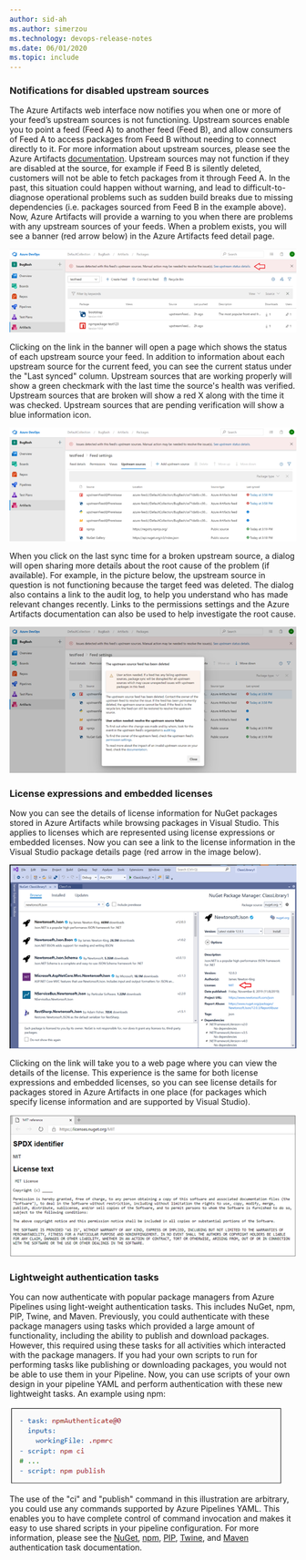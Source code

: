 ```yaml
---
author: sid-ah
ms.author: simerzou
ms.technology: devops-release-notes
ms.date: 06/01/2020
ms.topic: include
---
```


### Notifications for disabled upstream sources

The Azure Artifacts web interface now notifies you when one or more of your feed’s upstream sources is not functioning. Upstream sources enable you to point a feed (Feed A) to another feed (Feed B), and allow consumers of Feed A to access packages from Feed B without needing to connect directly to it. For more information about upstream sources, please see the Azure Artifacts [documentation](/azure/devops/artifacts/concepts/upstream-sources?view=azure-devops&preserve-view=true). Upstream sources may not function if they are disabled at the source, for example if Feed B is
silently deleted, customers will not be able to fetch packages from it through Feed A. In the past, this situation could happen without warning, and lead to difficult-to-diagnose operational problems such as sudden build breaks due to
missing dependencies (i.e. packages sourced from Feed B in the example above). Now, Azure Artifacts will provide a warning to you when there are problems with any upstream sources of your feeds. When a problem exists, you will see a
banner (red arrow below) in the Azure Artifacts feed detail page.

![Red arrow in the Azure Artifacts feed detail page.](../../media/170-artifacts-2-0.png)

Clicking on the link in the banner will open a page which shows the status of each upstream source your feed. In addition to information about each upstream source for the current feed, you can see the current status under the "Last synced" column. Upstream sources that are working properly will show a green checkmark with the last time the source's health was verified. Upstream sources that are broken will show a red X along with the time it was checked. Upstream sources that are pending verification will show a blue information icon.

![Icons in the Last synced column.](../../media/170-artifacts-2-1.png)

When you click on the last sync time for a broken upstream source, a dialog will open sharing more details about the root
cause of the problem (if available). For example, in the picture below, the upstream source in question is not functioning because the target feed was deleted. The dialog also contains a link to the audit log, to help you understand who has made relevant changes recently. Links to the permissions settings and the Azure Artifacts documentation can also be used to help investigate the root cause.

![Example showing the target feed was deleted.](../../media/170-artifacts-2-2.png)

### License expressions and embedded licenses

Now you can see the details of license information for NuGet packages stored in Azure Artifacts while browsing packages in Visual Studio. This applies to licenses which are represented using license expressions or embedded licenses. Now you can see a link to the license information in the Visual Studio package details page (red arrow in the image
below).

![Link to license information.](../../media/170-artifacts-0-0.png)

Clicking on the link will take you to a web page where you can view the details of the license. This experience is the same for both license expressions and embedded licenses, so you can see license details for packages stored in Azure Artifacts in one place (for packages which specify license information and are supported by Visual Studio).

![View license details.](../../media/170-artifacts-0-1.png)

### Lightweight authentication tasks

You can now authenticate with popular package managers from Azure Pipelines using light-weight authentication tasks. This includes NuGet, npm, PIP, Twine, and Maven. Previously, you could authenticate with these package managers using tasks which provided a large amount of functionality, including the ability to publish and download packages. However, this required using these tasks for all activities which interacted with the package managers. If you had your own scripts to run for performing tasks like publishing or downloading packages, you would not be able to use them in your Pipeline. Now, you can use scripts of your own design in your pipeline YAML and perform authentication with these new lightweight tasks. An example using npm:

![img](../../media/170-artifacts-3-0.png)

The use of the "ci" and "publish" command in this illustration are arbitrary, you could use any commands supported by Azure Pipelines YAML. This enables you to have complete control of command invocation and makes it easy to use shared scripts in your pipeline configuration. For more information, please see the [NuGet](/azure/devops/pipelines/tasks/reference/nu-get-command-v2-authenticate?view=azure-devops&preserve-view=true), [npm](/azure/devops/pipelines/tasks/package/npm-authenticate?view=azure-devops&preserve-view=true), [PIP](/azure/devops/pipelines/tasks/package/pip-authenticate?view=azure-devops&preserve-view=true), [Twine](/azure/devops/pipelines/tasks/package/twine-authenticate?view=azure-devops&preserve-view=true), and [Maven](/azure/devops/pipelines/tasks/package/maven-authenticate?view=azure-devops&preserve-view=true) authentication task documentation.